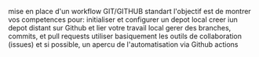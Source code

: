 mise en place d'un workflow GIT/GITHUB standart
l'objectif est de montrer vos competences pour:
initialiser et configurer un depot local
creer iun depot distant sur Github et lier votre travail local
gerer des branches, commits, et pull requests
utiliser basiquement les outils de collaboration (issues) et si possible, un apercu de l'automatisation via Github actions